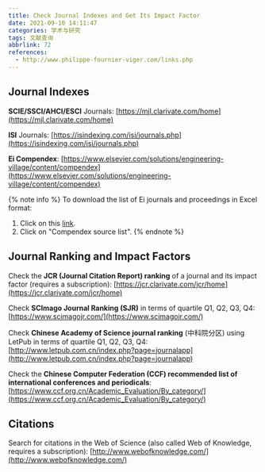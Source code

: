 ```yaml
---
title: Check Journal Indexes and Get Its Impact Factor
date: 2021-09-10 14:11:47
categories: 学术与研究
tags: 文献查询
abbrlink: 72
references: 
  - http://www.philippe-fournier-viger.com/links.php
---
```

## Journal Indexes

**SCIE/SSCI/AHCI/ESCI** Journals: [https://mjl.clarivate.com/home](https://mjl.clarivate.com/home)

**ISI** Journals: [https://isindexing.com/isi/journals.php](https://isindexing.com/isi/journals.php)

**Ei Compendex**: [https://www.elsevier.com/solutions/engineering-village/content/compendex](https://www.elsevier.com/solutions/engineering-village/content/compendex)

{% note info %}
To download the list of Ei journals and proceedings in Excel format:
1. Click on this [link](https://www.elsevier.com/solutions/engineering-village/content/compendex).
2. Click on "Compendex source list".
{% endnote %}

## Journal Ranking and Impact Factors

Check the **JCR (Journal Citation Report) ranking** of a journal and its impact factor (requires a subscription): [https://jcr.clarivate.com/jcr/home](https://jcr.clarivate.com/jcr/home)

Check **SCImago Journal Ranking (SJR)** in terms of quartile Q1, Q2, Q3, Q4: [https://www.scimagojr.com/](https://www.scimagojr.com/)

Check **Chinese Academy of Science journal ranking** (中科院分区) using LetPub in terms of quartile Q1, Q2, Q3, Q4: [http://www.letpub.com.cn/index.php?page=journalapp](http://www.letpub.com.cn/index.php?page=journalapp)

Check the **Chinese Computer Federation (CCF) recommended list of international conferences and periodicals**: [https://www.ccf.org.cn/Academic_Evaluation/By_category/](https://www.ccf.org.cn/Academic_Evaluation/By_category/)

## Citations

Search for citations in the Web of Science (also called Web of Knowledge, requires a subscription): [http://www.webofknowledge.com/](http://www.webofknowledge.com/)
